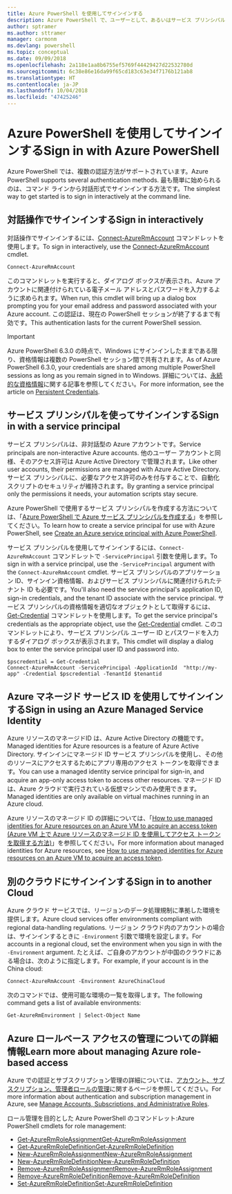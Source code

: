 ```yaml
---
title: Azure PowerShell を使用してサインインする
description: Azure PowerShell で、ユーザーとして、あるいはサービス プリンシパルまたは Azure リソースのマネージド ID を使用してサインインする方法。
author: sptramer
ms.author: sttramer
manager: carmonm
ms.devlang: powershell
ms.topic: conceptual
ms.date: 09/09/2018
ms.openlocfilehash: 2a118e1aa8b6755ef5769f44429427d22532780d
ms.sourcegitcommit: 6c38e86e16da99f65cd183c63e34f7176b121ab8
ms.translationtype: HT
ms.contentlocale: ja-JP
ms.lasthandoff: 10/04/2018
ms.locfileid: "47425246"
---
```

# <a name="sign-in-with-azure-powershell"></a><span data-ttu-id="27518-103">Azure PowerShell を使用してサインインする</span><span class="sxs-lookup"><span data-stu-id="27518-103">Sign in with Azure PowerShell</span></span>

<span data-ttu-id="27518-104">Azure PowerShell では、複数の認証方法がサポートされています。</span><span class="sxs-lookup"><span data-stu-id="27518-104">Azure PowerShell supports several authentication methods.</span></span> <span data-ttu-id="27518-105">最も簡単に始められるのは、コマンド ラインから対話形式でサインインする方法です。</span><span class="sxs-lookup"><span data-stu-id="27518-105">The simplest way to get started is to sign in interactively at the command line.</span></span>

## <a name="sign-in-interactively"></a><span data-ttu-id="27518-106">対話操作でサインインする</span><span class="sxs-lookup"><span data-stu-id="27518-106">Sign in interactively</span></span>

<span data-ttu-id="27518-107">対話操作でサインインするには、[Connect-AzureRmAccount](/powershell/module/azurerm.profile/connect-azurermaccount) コマンドレットを使用します。</span><span class="sxs-lookup"><span data-stu-id="27518-107">To sign in interactively, use the [Connect-AzureRmAccount](/powershell/module/azurerm.profile/connect-azurermaccount) cmdlet.</span></span>

```azurepowershell
Connect-AzureRmAccount
```

<span data-ttu-id="27518-108">このコマンドレットを実行すると、ダイアログ ボックスが表示され、Azure アカウントに関連付けられている電子メール アドレスとパスワードを入力するように求められます。</span><span class="sxs-lookup"><span data-stu-id="27518-108">When run, this cmdlet will bring up a dialog box prompting you for your email address and password associated with your Azure account.</span></span> <span data-ttu-id="27518-109">この認証は、現在の PowerShell セッションが終了するまで有効です。</span><span class="sxs-lookup"><span data-stu-id="27518-109">This authentication lasts for the current PowerShell session.</span></span>

> [!IMPORTANT]
> <span data-ttu-id="27518-110">Azure PowerShell 6.3.0 の時点で、Windows にサインインしたままである限り、資格情報は複数の PowerShell セッション間で共有されます。</span><span class="sxs-lookup"><span data-stu-id="27518-110">As of Azure PowerShell 6.3.0, your credentials are shared among multiple PowerShell sessions as long as you remain signed in to Windows.</span></span> <span data-ttu-id="27518-111">詳細については、[永続的な資格情報](context-persistence.md)に関する記事を参照してください。</span><span class="sxs-lookup"><span data-stu-id="27518-111">For more information, see the article on [Persistent Credentials](context-persistence.md).</span></span>

## <a name="sign-in-with-a-service-principal"></a><span data-ttu-id="27518-112">サービス プリンシパルを使ってサインインする</span><span class="sxs-lookup"><span data-stu-id="27518-112">Sign in with a service principal</span></span>

<span data-ttu-id="27518-113">サービス プリンシパルは、非対話型の Azure アカウントです。</span><span class="sxs-lookup"><span data-stu-id="27518-113">Service principals are non-interactive Azure accounts.</span></span> <span data-ttu-id="27518-114">他のユーザー アカウントと同様、そのアクセス許可は Azure Active Directory で管理されます。</span><span class="sxs-lookup"><span data-stu-id="27518-114">Like other user accounts, their permissions are managed with Azure Active Directory.</span></span> <span data-ttu-id="27518-115">サービス プリンシパルに、必要なアクセス許可のみを付与することで、自動化スクリプトのセキュリティが維持されます。</span><span class="sxs-lookup"><span data-stu-id="27518-115">By granting a service principal only the permissions it needs, your automation scripts stay secure.</span></span>

<span data-ttu-id="27518-116">Azure PowerShell で使用するサービス プリンシパルを作成する方法については、「[Azure PowerShell で Azure サービス プリンシパルを作成する](create-azure-service-principal-azureps.md)」を参照してください。</span><span class="sxs-lookup"><span data-stu-id="27518-116">To learn how to create a service principal for use with Azure PowerShell, see [Create an Azure service principal with Azure PowerShell](create-azure-service-principal-azureps.md).</span></span>

<span data-ttu-id="27518-117">サービス プリンシパルを使用してサインインするには、`Connect-AzureRmAccount` コマンドレットで `-ServicePrincipal` 引数を使用します。</span><span class="sxs-lookup"><span data-stu-id="27518-117">To sign in with a service principal, use the `-ServicePrincipal` argument with the `Connect-AzureRmAccount` cmdlet.</span></span> <span data-ttu-id="27518-118">サービス プリンシパルのアプリケーション ID、サインイン資格情報、およびサービス プリンシパルに関連付けられたテナント ID も必要です。</span><span class="sxs-lookup"><span data-stu-id="27518-118">You'll also need the service principal's application ID, sign-in credentials, and the tenant ID associate with the service principal.</span></span> <span data-ttu-id="27518-119">サービス プリンシパルの資格情報を適切なオブジェクトとして取得するには、[Get-Credential](/powershell/module/microsoft.powershell.security/get-credential) コマンドレットを使用します。</span><span class="sxs-lookup"><span data-stu-id="27518-119">To get the service principal's credentials as the appropriate object, use the [Get-Credential](/powershell/module/microsoft.powershell.security/get-credential) cmdlet.</span></span> <span data-ttu-id="27518-120">このコマンドレットにより、サービス プリンシパル ユーザー ID とパスワードを入力するダイアログ ボックスが表示されます。</span><span class="sxs-lookup"><span data-stu-id="27518-120">This cmdlet will display a dialog box to enter the service principal user ID and password into.</span></span>

```azurepowershell-interactive
$pscredential = Get-Credential
Connect-AzureRmAccount -ServicePrincipal -ApplicationId  "http://my-app" -Credential $pscredential -TenantId $tenantid
```

## <a name="sign-in-using-an-azure-managed-service-identity"></a><span data-ttu-id="27518-121">Azure マネージド サービス ID を使用してサインインする</span><span class="sxs-lookup"><span data-stu-id="27518-121">Sign in using an Azure Managed Service Identity</span></span>

<span data-ttu-id="27518-122">Azure リソースのマネージドID は、Azure Active Directory の機能です。</span><span class="sxs-lookup"><span data-stu-id="27518-122">Managed identities for Azure resources is a feature of Azure Active Directory.</span></span> <span data-ttu-id="27518-123">サインインにマネージド ID サービス プリンシパルを使用し、その他のリソースにアクセスするためにアプリ専用のアクセス トークンを取得できます。</span><span class="sxs-lookup"><span data-stu-id="27518-123">You can use a managed identity service principal for sign-in, and acquire an app-only access token to access other resources.</span></span> <span data-ttu-id="27518-124">マネージド ID は、Azure クラウドで実行されている仮想マシンでのみ使用できます。</span><span class="sxs-lookup"><span data-stu-id="27518-124">Managed identities are only available on virtual machines running in an Azure cloud.</span></span>

<span data-ttu-id="27518-125">Azure リソースのマネージド ID の詳細については、「[How to use managed identities for Azure resources on an Azure VM to acquire an access token (Azure VM 上で Azure リソースのマネージド ID を使用してアクセス トークンを取得する方法)](/azure/active-directory/managed-identities-azure-resources/how-to-use-vm-token)」を参照してください。</span><span class="sxs-lookup"><span data-stu-id="27518-125">For more information about managed identities for Azure resources, see [How to use managed identities for Azure resources on an Azure VM to acquire an access token](/azure/active-directory/managed-identities-azure-resources/how-to-use-vm-token).</span></span>

## <a name="sign-in-to-another-cloud"></a><span data-ttu-id="27518-126">別のクラウドにサインインする</span><span class="sxs-lookup"><span data-stu-id="27518-126">Sign in to another Cloud</span></span>

<span data-ttu-id="27518-127">Azure クラウド サービスでは、リージョンのデータ処理規制に準拠した環境を提供します。</span><span class="sxs-lookup"><span data-stu-id="27518-127">Azure cloud services offer environments compliant with regional data-handling regulations.</span></span>
<span data-ttu-id="27518-128">リージョン クラウド内のアカウントの場合は、サインインするときに `-Environment` 引数で環境を設定します。</span><span class="sxs-lookup"><span data-stu-id="27518-128">For accounts in a regional cloud, set the environment when you sign in with the `-Environment` argument.</span></span>
<span data-ttu-id="27518-129">たとえば、ご自身のアカウントが中国のクラウドにある場合は、次のように指定します。</span><span class="sxs-lookup"><span data-stu-id="27518-129">For example, if your account is in the China cloud:</span></span>

```azurepowershell-interactive
Connect-AzureRmAccount -Environment AzureChinaCloud
```

<span data-ttu-id="27518-130">次のコマンドでは、使用可能な環境の一覧を取得します。</span><span class="sxs-lookup"><span data-stu-id="27518-130">The following command gets a list of available environments:</span></span>

```azurepowershell-interactive
Get-AzureRmEnvironment | Select-Object Name
```

## <a name="learn-more-about-managing-azure-role-based-access"></a><span data-ttu-id="27518-131">Azure ロールベース アクセスの管理についての詳細情報</span><span class="sxs-lookup"><span data-stu-id="27518-131">Learn more about managing Azure role-based access</span></span>

<span data-ttu-id="27518-132">Azure での認証とサブスクリプション管理の詳細については、[アカウント、サブスクリプション、管理者ロールの管理](/azure/active-directory/role-based-access-control-configure)に関するページを参照してください。</span><span class="sxs-lookup"><span data-stu-id="27518-132">For more information about authentication and subscription management in Azure, see [Manage Accounts, Subscriptions, and Administrative Roles](/azure/active-directory/role-based-access-control-configure).</span></span>

<span data-ttu-id="27518-133">ロール管理を目的とした Azure PowerShell のコマンドレット:</span><span class="sxs-lookup"><span data-stu-id="27518-133">Azure PowerShell cmdlets for role management:</span></span>

* [<span data-ttu-id="27518-134">Get-AzureRmRoleAssignment</span><span class="sxs-lookup"><span data-stu-id="27518-134">Get-AzureRmRoleAssignment</span></span>](/powershell/module/AzureRM.Resources/Get-AzureRmRoleAssignment)
* [<span data-ttu-id="27518-135">Get-AzureRmRoleDefinition</span><span class="sxs-lookup"><span data-stu-id="27518-135">Get-AzureRmRoleDefinition</span></span>](/powershell/module/AzureRM.Resources/Get-AzureRmRoleDefinition)
* [<span data-ttu-id="27518-136">New-AzureRmRoleAssignment</span><span class="sxs-lookup"><span data-stu-id="27518-136">New-AzureRmRoleAssignment</span></span>](/powershell/module/AzureRM.Resources/New-AzureRmRoleAssignment)
* [<span data-ttu-id="27518-137">New-AzureRmRoleDefinition</span><span class="sxs-lookup"><span data-stu-id="27518-137">New-AzureRmRoleDefinition</span></span>](/powershell/module/AzureRM.Resources/New-AzureRmRoleDefinition)
* [<span data-ttu-id="27518-138">Remove-AzureRmRoleAssignment</span><span class="sxs-lookup"><span data-stu-id="27518-138">Remove-AzureRmRoleAssignment</span></span>](/powershell/module/AzureRM.Resources/Remove-AzureRmRoleAssignment)
* [<span data-ttu-id="27518-139">Remove-AzureRmRoleDefinition</span><span class="sxs-lookup"><span data-stu-id="27518-139">Remove-AzureRmRoleDefinition</span></span>](/powershell/module/AzureRM.Resources/Remove-AzureRmRoleDefinition)
* [<span data-ttu-id="27518-140">Set-AzureRmRoleDefinition</span><span class="sxs-lookup"><span data-stu-id="27518-140">Set-AzureRmRoleDefinition</span></span>](/powershell/module/AzureRM.Resources/Set-AzureRmRoleDefinition)
